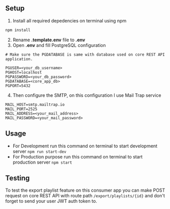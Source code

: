 ## Setup

1. Install all required depedencies on terminal using npm
```bash
npm install
```
2. Rename **.template.env** file to **.env**
3. Open **.env** and fill PostgreSQL configuration
```env
# Make sure the PGDATABASE is same with database used on core REST API application.

PGUSER=<your_db_username>
PGHOST=localhost
PGPASSWORD=<your_db_password>
PGDATABASE=<core_app_db>
PGPORT=5432
```
4. Then configure the SMTP, on this configuration I use Mail Trap service
```env
MAIL_HOST=smtp.mailtrap.io
MAIL_PORT=2525
MAIL_ADDRESS=<your_mail_address>
MAIL_PASSWORD=<your_mail_password>
```

## Usage
- For Development run this command on terminal to start development server ```npm run start-dev```
- For Production purpose run this command on terminal to start production server ```npm start```

## Testing
To test the export playlist feature on this consumer app you can make POST request on core REST API with route path ```/export/playlists/{id}``` and don't forget to send your user JWT auth token to.
